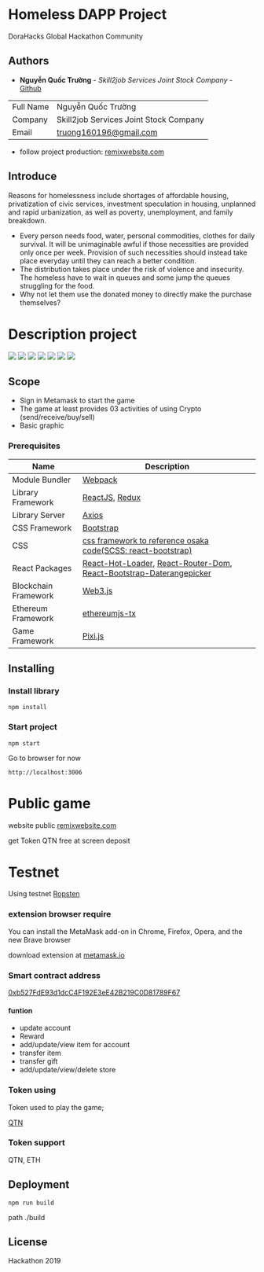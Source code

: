 # Homeless DAPP Project
DoraHacks Global Hackathon Community

## Authors

* **Nguyễn Quốc Trường** - *Skill2job Services Joint Stock Company* - [Github](https://github.com/truong160196)

| | |
| ------ | ------ |
| Full Name| Nguyễn Quốc Trường|
| Company| Skill2job Services Joint Stock Company|
| Email| truong160196@gmail.com |

- follow project production: [remixwebsite.com](http://remixwebsite.com/)
## Introduce
Reasons for homelessness include shortages of affordable housing, privatization of civic services, investment speculation in housing, unplanned and rapid urbanization, as well as poverty, unemployment, and family breakdown.

- Every person needs food, water, personal commodities, clothes for daily survival. It will be unimaginable awful if those necessities are provided only once per week.  Provision of such necessities should instead take place everyday until they can reach a better condition.
- The distribution takes place under the risk of violence and insecurity.  The homeless have to wait in queues and some jump the queues struggling for the food. 
- Why not let them use the donated money to directly make the purchase themselves?

# Description project
![](./public/assets/screen/01.jpg)
![](./public/assets/screen/02.jpg)
![](./public/assets/screen/03.jpg)
![](./public/assets/screen/04.jpg)
![](./public/assets/screen/05.jpg)
![](./public/assets/screen/06.jpg)
![](./public/assets/screen/07.jpg)

## Scope
- Sign in Metamask to start the game
- The game at least provides 03 activities of using Crypto (send/receive/buy/sell)
- Basic graphic

### Prerequisites
| Name | Description |
| ------ | ------ |
| Module Bundler | [Webpack](https://webpack.js.org/) |
| Library Framework | [ReactJS](https://reactjs.org/), [Redux](https://redux.js.org/) |
| Library Server | [Axios](https://github.com/axios/axios) |
| CSS Framework | [Bootstrap](https://getbootstrap.com/docs/3.4/) |
| CSS | [css framework to reference osaka code(SCSS: react-bootstrap)](https://react-bootstrap.github.io/getting-started/introduction/) |
| React Packages | [React-Hot-Loader](https://github.com/gaearon/react-hot-loader/), [React-Router-Dom](https://github.com/ReactTraining/react-router), [React-Bootstrap-Daterangepicker](https://github.com/skratchdot/react-bootstrap-daterangepicker/) |
| Blockchain Framework | [Web3.js](https://web3js.readthedocs.io/en/v1.2.4/getting-started.html#adding-web3)|
| Ethereum Framework| [ethereumjs-tx](https://github.com/ethereumjs/ethereumjs-tx)|
| Game Framework | [Pixi.js](https://github.com/pixijs/pixi.js)|

## Installing

### Install library

```
npm install
```

### Start project

```
npm start
```
Go to browser for now
```
http://localhost:3006
```
# Public game
website public
[remixwebsite.com](http://remixwebsite.com/)

get Token QTN free at screen deposit
# Testnet

Using testnet [Ropsten](https://ropsten.etherscan.io/)

### extension browser require
You can install the MetaMask add-on in Chrome, Firefox, Opera, and the new Brave browser

download extension at [metamask.io](https://metamask.io/)
### Smart contract address

[0xb527FdE93d1dcC4F192E3eE42B219C0D81789F67](https://ropsten.etherscan.io/address/0xb527FdE93d1dcC4F192E3eE42B219C0D81789F67)

#### funtion

- update account
- Reward
- add/update/view item for account
- transfer item
- transfer gift
- add/update/view/delete store
### Token using
Token used to play the game;

[QTN](https://ropsten.etherscan.io/token/0xb527fde93d1dcc4f192e3ee42b219c0d81789f67)

### Token support
QTN, ETH

## Deployment

```
npm run build
```
path ./build


## License
Hackathon 2019
